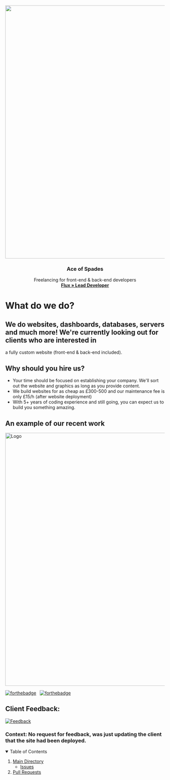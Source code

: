 <!-- PROJECT LOGO -->
<br />
<p align="center">
  <a href="https://github.com/Ace-Spades/Client-Work/discussions">
    <img src="https://i.imgur.com/2Jjar7b.png" alt="Logo" width="1200" height="800">
  </a>

  <h3 align="center">Ace of Spades</h3>

  <p align="center">
    Freelancing for front-end & back-end developers 
    <br />
    <a href="https://github.com/xFlqx"><strong>Flux » Lead Developer</strong></a>
  </p>
</p>

<!-- ABOUT -->
# What do we do?

## We do websites, dashboards, databases, servers and much more! We're currently looking out for clients who are interested in
a fully custom website (front-end & back-end included).

## Why should you hire us?
* Your time should be focused on establishing your company. We'll sort out the website and graphics as long as you provide content.
* We build websites for as cheap as £300-500 and our maintenance fee is only £15/h (after website deployment)
* With 5+ years of coding experience and still going, you can expect us to build you something amazing.

## An example of our recent work

<a href="minator.vercel.app" target="_blank">
    <img src="https://i.imgur.com/Can5rxL.png" alt="Logo" width="1200" height="800">
</a>

[![forthebadge](https://forthebadge.com/images/badges/built-with-love.svg)](https://forthebadge.com) &nbsp;
[![forthebadge](https://forthebadge.com/images/badges/made-with-javascript.svg)](https://forthebadge.com) &nbsp;

## Client Feedback:

<a href="minator.vercel.app" target="_blank">
    <img src="https://i.imgur.com/qEqtEPY.png" alt="Feedback">
</a>

### Context: No request for feedback, was just updating the client that the site had been deployed.

<!-- TABLE OF CONTENTS -->
<p align="center">
<details open="open">
  <summary> Table of Contents</summary>
  <ol>
    <li>
       <a href="https://github.com/Ace-Spades/Client-Work">Main Directory</a>
    <ul>
     <li>
        <a href="https://github.com/Ace-Spades/Client-Work/issues">Issues</a></li>
    </ul>
     <li>
        <a href="https://github.com/Ace-Spades/Client-Work/pulls">Pull Requests</a></li>
    </ul>
    </li>
  </ol>
</details>
</p>
